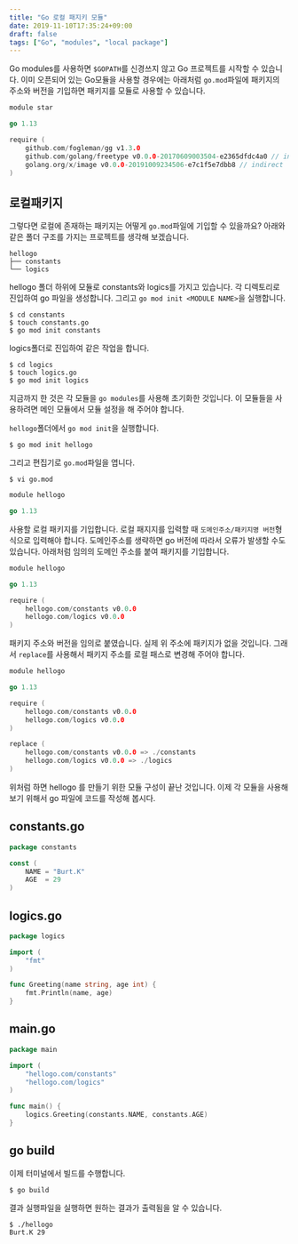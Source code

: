 ```yaml
---
title: "Go 로컬 패지키 모듈"
date: 2019-11-10T17:35:24+09:00
draft: false
tags: ["Go", "modules", "local package"]
---
```


Go modules를 사용하면 `$GOPATH`를 신경쓰지 않고 Go 프로젝트를 시작할 수 있습니다. 이미 오픈되어 있는 Go모듈을 사용할 경우에는 아래처럼 `go.mod`파일에 패키지의 주소와 버전을 기입하면 패키지를 모듈로 사용할 수 있습니다.

```go
module star

go 1.13

require (
	github.com/fogleman/gg v1.3.0
	github.com/golang/freetype v0.0.0-20170609003504-e2365dfdc4a0 // indirect
	golang.org/x/image v0.0.0-20191009234506-e7c1f5e7dbb8 // indirect
)
```

## 로컬패키지

그렇다면 로컬에 존재하는 패키지는 어떻게 `go.mod`파일에 기입할 수 있을까요? 아래와 같은 폴더 구조를 가지는 프로젝트를 생각해 보겠습니다.

```
hellogo
├── constants
└── logics
```

hellogo 폴더 하위에 모듈로 constants와 logics를 가지고 있습니다. 각 디렉토리로 진입하여 go 파일을 생성합니다. 그리고 `go mod init <MODULE NAME>`을 실행합니다.

```
$ cd constants
$ touch constants.go
$ go mod init constants
```

logics폴더로 진입하여 같은 작업을 합니다.

```
$ cd logics
$ touch logics.go
$ go mod init logics
```

지금까지 한 것은 각 모듈을 `go modules`를 사용해 초기화한 것입니다. 이 모듈들을 사용하려면 메인 모듈에서 모듈 설정을 해 주어야 합니다.

`hellogo`폴더에서 `go mod init`을 실행합니다.

```
$ go mod init hellogo
```

그리고 편집기로 `go.mod`파일을 엽니다.

```
$ vi go.mod
```

```go
module hellogo

go 1.13
```

사용할 로컬 패키지를 기입합니다. 로컬 패지지를 입력할 때 `도메인주소/패키지명 버전`형식으로 입력해야 합니다. 도메인주소를 생략하면 go 버전에 따라서 오류가 발생할 수도 있습니다. 아래처럼 임의의 도메인 주소를 붙여 패키지를 기입합니다. 

```go
module hellogo

go 1.13

require (
	hellogo.com/constants v0.0.0
	hellogo.com/logics v0.0.0
)
```

패키지 주소와 버전을 임의로 붙였습니다. 실제 위 주소에 패키지가 없을 것입니다. 그래서 `replace`를 사용해서 패키지 주소를 로컬 패스로 변경해 주어야 합니다.

```go
module hellogo

go 1.13

require (
	hellogo.com/constants v0.0.0
	hellogo.com/logics v0.0.0
)

replace (
	hellogo.com/constants v0.0.0 => ./constants
	hellogo.com/logics v0.0.0 => ./logics
)
```

위처럼 하면 hellogo 를 만들기 위한 모듈 구성이 끝난 것입니다. 이제 각 모듈을 사용해 보기 위해서 go 파일에 코드를 작성해 봅시다. 

## constants.go

```go
package constants

const (
	NAME = "Burt.K"
	AGE  = 29
)
```

## logics.go

```go
package logics

import (
	"fmt"
)

func Greeting(name string, age int) {
	fmt.Println(name, age)
}
```

## main.go

```go
package main

import (
	"hellogo.com/constants"
	"hellogo.com/logics"
)

func main() {
	logics.Greeting(constants.NAME, constants.AGE)
}
```

## go build

이제 터미널에서 빌드를 수행합니다.

```
$ go build
```

결과 실행파일을 실행하면 원하는 결과가 출력됨을 알 수 있습니다.

```
$ ./hellogo
Burt.K 29
```


